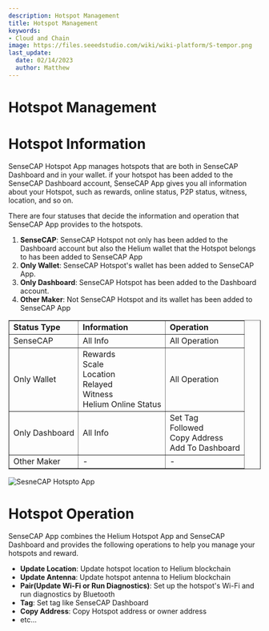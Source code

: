 ```yaml
---
description: Hotspot Management
title: Hotspot Management
keywords:
- Cloud and Chain
image: https://files.seeedstudio.com/wiki/wiki-platform/S-tempor.png
last_update:
  date: 02/14/2023
  author: Matthew
---
```


**Hotspot Management**
======================

**Hotspot Information**
=======================

SenseCAP Hotspot App manages hotspots that are both in SenseCAP Dashboard and in your wallet. if your hotspot has been added to the SenseCAP Dashboard account, SenseCAP App gives you all information about your Hotspot, such as rewards, online status, P2P status, witness, location, and so on.

There are four statuses that decide the information and operation that SenseCAP App provides to the hotspots.

1.  **SenseCAP**: SenseCAP Hotspot not only has been added to the Dashboard account but also the Helium wallet that the Hotspot belongs to has been added to SenseCAP App
2.  **Only Wallet**: SenseCAP Hotspot's wallet has been added to SenseCAP App.
3.  **Only Dashboard**: SenseCAP Hotspot has been added to the Dashboard account.
4.  **Other Maker**: Not SenseCAP Hotspot and its wallet has been added to SenseCAP App

<table style={{borderCollapse: 'collapse', width: '100%', height: 105}} border={1}><tbody><tr style={{height: 21}}><td style={{width: '33.3333%', height: 21}}><strong>Status Type</strong></td><td style={{width: '33.3333%', height: 21}}><strong>Information</strong></td><td style={{width: '33.3333%', height: 21}}><strong>Operation</strong></td></tr><tr style={{height: 21}}><td style={{width: '33.3333%', height: 21}}>SenseCAP</td><td style={{width: '33.3333%', height: 21}}>All Info</td><td style={{width: '33.3333%', height: 21}}>All Operation</td></tr><tr style={{height: 21}}><td style={{width: '33.3333%', height: 21}}>Only Wallet</td><td style={{width: '33.3333%', height: 21}}>Rewards<br />Scale<br />Location<br />Relayed<br />Witness<br />Helium Online Status</td><td style={{width: '33.3333%', height: 21}}>All Operation</td></tr><tr style={{height: 21}}><td style={{width: '33.3333%', height: 21}}>Only Dashboard</td><td style={{width: '33.3333%', height: 21}}>All Info</td><td style={{width: '33.3333%', height: 21}}>Set Tag<br />Followed<br />Copy Address<br />Add To Dashboard</td></tr><tr style={{height: 21}}><td style={{width: '33.3333%', height: 21}}>Other Maker</td><td style={{width: '33.3333%', height: 21}}>-</td><td style={{width: '33.3333%', height: 21}}>-</td></tr></tbody></table>


![SesneCAP Hotspto App](https://www.sensecapmx.com/wp-content/uploads/2022/07/hotspot-app-sensecap.png)

**Hotspot Operation**
=====================

SenseCAP App combines the Helium Hotspot App and SenseCAP Dashboard and provides the following operations to help you manage your hotspots and reward.

*   **Update Location**: Update hotspot location to Helium blockchain
*   **Update Antenna**: Update hotspot antenna to Helium blockchain
*   **Pair(Update Wi-Fi or Run Diagnostics)**: Set up the hotspot's Wi-Fi and run diagnostics by Bluetooth
*   **Tag**: Set tag like SenseCAP Dashboard
*   **Copy Address**: Copy Hotspot address or owner address
*   etc...